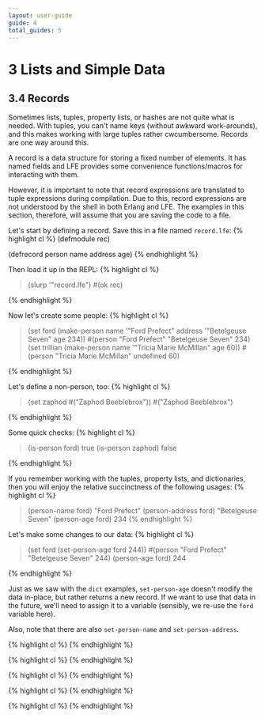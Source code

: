 ```yaml
---
layout: user-guide
guide: 4
total_guides: 5
---
```

# 3 Lists and Simple Data

## 3.4 Records

Sometimes lists, tuples, property lists, or hashes are not quite what is
needed. With tuples, you can't name keys (without awkward work-arounds), and
this makes working with large tuples rather cwcumbersome. Records are one way
around this.

A record is a data structure for storing a fixed number of elements. It has
named fields and LFE provides some convenience functions/macros for interacting
with them.

However, it is important to note that record expressions are translated to
tuple expressions during compilation. Due to this, record expressions are not
understood by the shell in both Erlang and LFE. The examples in this section,
therefore, will assume that you are saving the code to a file.

Let's start by defining a record. Save this in a file named ```record.lfe```:
{% highlight cl %}
(defmodule rec)

(defrecord person
  name
  address
  age)
{% endhighlight %}

Then load it up in the REPL:
{% highlight cl %}
> (slurp '"record.lfe")
#(ok rec)
>
{% endhighlight %}

Now let's create some people:
{% highlight cl %}
> (set ford
    (make-person name '"Ford Prefect"
                 address '"Betelgeuse Seven"
                 age 234))
#(person "Ford Prefect" "Betelgeuse Seven" 234)
> (set trillian
    (make-person name '"Tricia Marie McMillan"
                 age 60))
#(person "Tricia Marie McMillan" undefined 60)
>
{% endhighlight %}

Let's define a non-person, too:
{% highlight cl %}
> (set zaphod #("Zaphod Beeblebrox"))
#("Zaphod Beeblebrox")
>
{% endhighlight %}

Some quick checks:
{% highlight cl %}
> (is-person ford)
true
> (is-person zaphod)
false
>
{% endhighlight %}

If you remember working with the tuples, property lists, and dictionaries, then
you will enjoy the relative succinctness of the following usages:
{% highlight cl %}
> (person-name ford)
"Ford Prefect"
> (person-address ford)
"Betelgeuse Seven"
> (person-age ford)
234
{% endhighlight %}

Let's make some changes to our data:
{% highlight cl %}
> (set ford
    (set-person-age ford 244))
#(person "Ford Prefect" "Betelgeuse Seven" 244)
> (person-age ford)
244
>
{% endhighlight %}

Just as we saw with the ```dict``` examples, ```set-person-age``` doesn't
modify the data in-place, but rather returns a new record. If we want to use
that data in the future, we'll need to assign it to a variable (sensibly, we
re-use the ```ford``` variable here).

Also, note that there are also ```set-person-name``` and
```set-person-address```.

{% highlight cl %}
{% endhighlight %}

{% highlight cl %}
{% endhighlight %}

{% highlight cl %}
{% endhighlight %}

{% highlight cl %}
{% endhighlight %}

{% highlight cl %}
{% endhighlight %}

